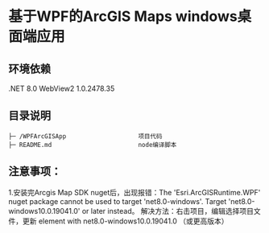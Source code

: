 # 基于WPF的ArcGIS Maps windows桌面端应用

## 环境依赖
.NET 8.0
WebView2 1.0.2478.35

## 目录说明
    ├─ /WPFArcGISApp                    项目代码
    ├─ README.md                        node编译脚本


## 注意事项：
1.安装完Arcgis Map SDK nuget后，出现报错：The 'Esri.ArcGISRuntime.WPF' nuget package cannot be used to target 'net8.0-windows'. Target 'net8.0-windows10.0.19041.0' or later instead。
解决方法：右击项目，编辑选择项目文件，更新 <TargetFramework> element with net8.0-windows10.0.19041.0 （或更高版本）
